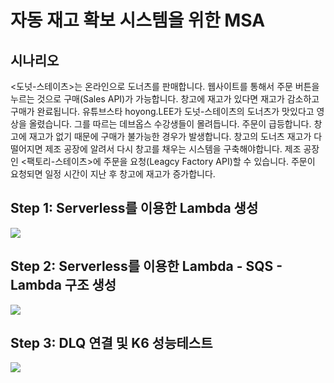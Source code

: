 # 자동 재고 확보 시스템을 위한 MSA

## 시나리오
<도넛-스테이츠>는 온라인으로 도너츠를 판매합니다.
웹사이트를 통해서 주문 버튼을 누르는 것으로 구매(Sales API)가 가능합니다.
창고에 재고가 있다면 재고가 감소하고 구매가 완료됩니다.
유튜브스타 hoyong.LEE가 도넛-스테이츠의 도너츠가 맛있다고 영상을 올렸습니다.
그를 따르는 데브옵스 수강생들이 몰려듭니다. 주문이 급등합니다.
창고에 재고가 없기 때문에 구매가 불가능한 경우가 발생합니다.
창고의 도너츠 재고가 다 떨어지면 제조 공장에 알려서 다시 창고를 채우는 시스템을 구축해야합니다.
제조 공장인 <팩토리-스테이츠>에 주문을 요청(Leagcy Factory API)할 수 있습니다.
주문이 요청되면 일정 시간이 지난 후 창고에 재고가 증가합니다.



## Step 1: Serverless를 이용한 Lambda 생성

![](https://contents-img-jeonghun.s3.ap-northeast-2.amazonaws.com/project3/project3-tutorial-step1.png)


## Step 2: Serverless를 이용한 Lambda - SQS - Lambda 구조 생성

![](https://contents-img-jeonghun.s3.ap-northeast-2.amazonaws.com/project3/project3-tutorial-step2.png)

## Step 3: DLQ 연결 및 K6 성능테스트

![](https://contents-img-jeonghun.s3.ap-northeast-2.amazonaws.com/project3/project3-tutorial-step3.png)
